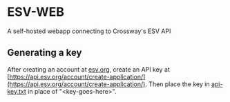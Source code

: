# ESV-WEB
 A self-hosted webapp connecting to Crossway's ESV API

## Generating a key
After creating an account at [esv.org](https://www.esv.org/), create an API key at [https://api.esv.org/account/create-application/](https://api.esv.org/account/create-application/). Then place the key in [api-key.txt](api-key.txt) in place of \"\<key-goes-here\>\".